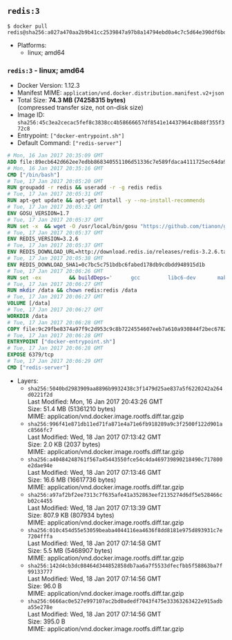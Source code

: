 ## `redis:3`

```console
$ docker pull redis@sha256:a027a470aa2b9b41cc2539847a97b8a14794ebd0a4c7c5d64e390df6bde56c73
```

-	Platforms:
	-	linux; amd64

### `redis:3` - linux; amd64

-	Docker Version: 1.12.3
-	Manifest MIME: `application/vnd.docker.distribution.manifest.v2+json`
-	Total Size: **74.3 MB (74258315 bytes)**  
	(compressed transfer size, not on-disk size)
-	Image ID: `sha256:45c3ea2cecac5fef8c3838cc4b58666657df8541e14437964c8b88f355f372c8`
-	Entrypoint: `["docker-entrypoint.sh"]`
-	Default Command: `["redis-server"]`

```dockerfile
# Mon, 16 Jan 2017 20:35:09 GMT
ADD file:89ecb642d662ee7edbb868340551106d51336c7e589fdaca4111725ec64da957 in / 
# Mon, 16 Jan 2017 20:35:16 GMT
CMD ["/bin/bash"]
# Tue, 17 Jan 2017 20:05:20 GMT
RUN groupadd -r redis && useradd -r -g redis redis
# Tue, 17 Jan 2017 20:05:31 GMT
RUN apt-get update && apt-get install -y --no-install-recommends 		ca-certificates 		wget 	&& rm -rf /var/lib/apt/lists/*
# Tue, 17 Jan 2017 20:05:32 GMT
ENV GOSU_VERSION=1.7
# Tue, 17 Jan 2017 20:05:37 GMT
RUN set -x 	&& wget -O /usr/local/bin/gosu "https://github.com/tianon/gosu/releases/download/$GOSU_VERSION/gosu-$(dpkg --print-architecture)" 	&& wget -O /usr/local/bin/gosu.asc "https://github.com/tianon/gosu/releases/download/$GOSU_VERSION/gosu-$(dpkg --print-architecture).asc" 	&& export GNUPGHOME="$(mktemp -d)" 	&& gpg --keyserver ha.pool.sks-keyservers.net --recv-keys B42F6819007F00F88E364FD4036A9C25BF357DD4 	&& gpg --batch --verify /usr/local/bin/gosu.asc /usr/local/bin/gosu 	&& rm -r "$GNUPGHOME" /usr/local/bin/gosu.asc 	&& chmod +x /usr/local/bin/gosu 	&& gosu nobody true
# Tue, 17 Jan 2017 20:05:37 GMT
ENV REDIS_VERSION=3.2.6
# Tue, 17 Jan 2017 20:05:37 GMT
ENV REDIS_DOWNLOAD_URL=http://download.redis.io/releases/redis-3.2.6.tar.gz
# Tue, 17 Jan 2017 20:05:38 GMT
ENV REDIS_DOWNLOAD_SHA1=0c7bc5c751bdbc6fabed178db9cdbdd948915d1b
# Tue, 17 Jan 2017 20:06:26 GMT
RUN set -ex 		&& buildDeps=' 		gcc 		libc6-dev 		make 	' 	&& apt-get update 	&& apt-get install -y $buildDeps --no-install-recommends 	&& rm -rf /var/lib/apt/lists/* 		&& wget -O redis.tar.gz "$REDIS_DOWNLOAD_URL" 	&& echo "$REDIS_DOWNLOAD_SHA1 *redis.tar.gz" | sha1sum -c - 	&& mkdir -p /usr/src/redis 	&& tar -xzf redis.tar.gz -C /usr/src/redis --strip-components=1 	&& rm redis.tar.gz 		&& grep -q '^#define CONFIG_DEFAULT_PROTECTED_MODE 1$' /usr/src/redis/src/server.h 	&& sed -ri 's!^(#define CONFIG_DEFAULT_PROTECTED_MODE) 1$!\1 0!' /usr/src/redis/src/server.h 	&& grep -q '^#define CONFIG_DEFAULT_PROTECTED_MODE 0$' /usr/src/redis/src/server.h 		&& make -C /usr/src/redis 	&& make -C /usr/src/redis install 		&& rm -r /usr/src/redis 		&& apt-get purge -y --auto-remove $buildDeps
# Tue, 17 Jan 2017 20:06:27 GMT
RUN mkdir /data && chown redis:redis /data
# Tue, 17 Jan 2017 20:06:27 GMT
VOLUME [/data]
# Tue, 17 Jan 2017 20:06:27 GMT
WORKDIR /data
# Tue, 17 Jan 2017 20:06:28 GMT
COPY file:9c29fbe8374a97f9c2d953c9c8b7224554607eeb7a610a930844f2bec678265c in /usr/local/bin/ 
# Tue, 17 Jan 2017 20:06:28 GMT
ENTRYPOINT ["docker-entrypoint.sh"]
# Tue, 17 Jan 2017 20:06:28 GMT
EXPOSE 6379/tcp
# Tue, 17 Jan 2017 20:06:29 GMT
CMD ["redis-server"]
```

-	Layers:
	-	`sha256:5040bd2983909aa8896b9932438c3f1479d25ae837a5f6220242a264d0221f2d`  
		Last Modified: Mon, 16 Jan 2017 20:43:26 GMT  
		Size: 51.4 MB (51361210 bytes)  
		MIME: application/vnd.docker.image.rootfs.diff.tar.gzip
	-	`sha256:996f41e871db11ed71fa871e4a71e6fb918289a9c3f2500f122d901ac8566fc7`  
		Last Modified: Wed, 18 Jan 2017 07:13:42 GMT  
		Size: 2.0 KB (2037 bytes)  
		MIME: application/vnd.docker.image.rootfs.diff.tar.gzip
	-	`sha256:a40484248761f567a45443550fce54c4da469739890218490c717800e2dae94e`  
		Last Modified: Wed, 18 Jan 2017 07:13:46 GMT  
		Size: 16.6 MB (16617736 bytes)  
		MIME: application/vnd.docker.image.rootfs.diff.tar.gzip
	-	`sha256:a97af2bf2ee7313c7f635afe41a352863eef2135274d6df5e528466cb02c4455`  
		Last Modified: Wed, 18 Jan 2017 07:13:39 GMT  
		Size: 807.9 KB (807934 bytes)  
		MIME: application/vnd.docker.image.rootfs.diff.tar.gzip
	-	`sha256:010c454d55e53059beaba4044116ea4636f8dd8181e975d893931c7e7204fffa`  
		Last Modified: Wed, 18 Jan 2017 07:14:58 GMT  
		Size: 5.5 MB (5468907 bytes)  
		MIME: application/vnd.docker.image.rootfs.diff.tar.gzip
	-	`sha256:142d4cb3dc08464d344852858db7aa6a7f5533dfecfbb5f58863ba7f99133777`  
		Last Modified: Wed, 18 Jan 2017 07:14:56 GMT  
		Size: 96.0 B  
		MIME: application/vnd.docker.image.rootfs.diff.tar.gzip
	-	`sha256:6666ac0e527e997107ac2bd0adedf7043f475e33363263422e915adba55e278e`  
		Last Modified: Wed, 18 Jan 2017 07:14:56 GMT  
		Size: 395.0 B  
		MIME: application/vnd.docker.image.rootfs.diff.tar.gzip

